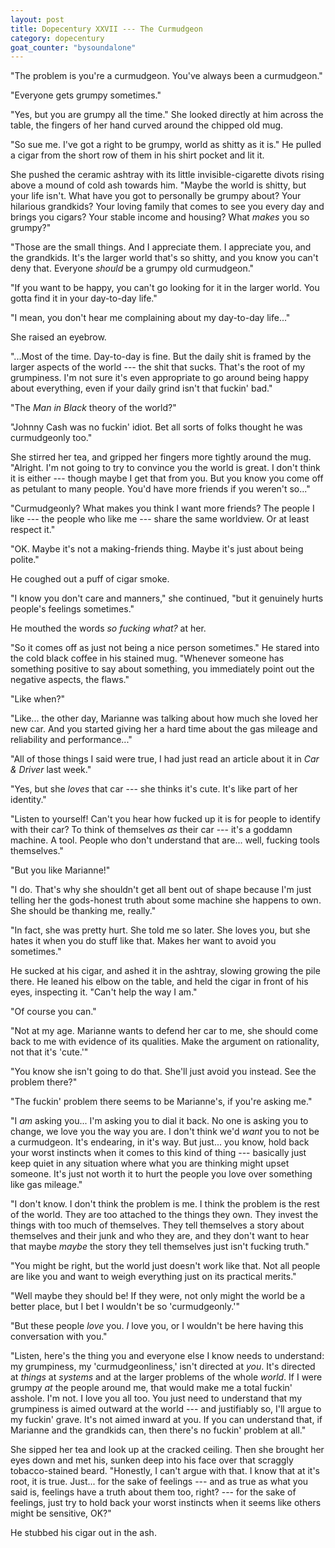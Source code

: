 ```yaml
---
layout: post
title: Dopecentury XXVII --- The Curmudgeon
category: dopecentury
goat_counter: "bysoundalone" 
---
```



"The problem is you're a curmudgeon. You've always been a curmudgeon."

"Everyone gets grumpy sometimes."

"Yes, but you are grumpy all the time." She looked directly at him across the table, the fingers of her hand curved around the chipped old mug.

"So sue me. I've got a right to be grumpy, world as shitty as it is." He pulled a cigar from the short row of them in his shirt pocket and lit it. 

She pushed the ceramic ashtray with its little invisible-cigarette divots rising above a mound of cold ash towards him. "Maybe the world is shitty, but your life isn't. What have you got to personally be grumpy about? Your hilarious grandkids? Your loving family that comes to see you every day and brings you cigars? Your stable income and housing? What _makes_ you so grumpy?"

"Those are the small things. And I appreciate them. I appreciate you, and the grandkids. It's the larger world that's so shitty, and you know you can't deny that. Everyone _should_ be a grumpy old curmudgeon."

"If you want to be happy, you can't go looking for it in the larger world. You gotta find it in your day-to-day life."

"I mean, you don't hear me complaining about my day-to-day life..."

She raised an eyebrow.

"...Most of the time. Day-to-day is fine. But the daily shit is framed by the larger aspects of the world --- the shit that sucks. That's the root of my grumpiness. I'm not sure it's even appropriate to go around being happy about everything, even if your daily grind isn't that fuckin' bad."

"The _Man in Black_ theory of the world?"

"Johnny Cash was no fuckin' idiot. Bet all sorts of folks thought he was curmudgeonly too."

She stirred her tea, and gripped her fingers more tightly around the mug. "Alright. I'm not going to try to convince you the world is great. I don't think it is either --- though maybe I get that from you. But you know you come off as petulant to many people. You'd have more friends if you weren't so..."

"Curmudgeonly? What makes you think I want more friends? The people I like --- the people who like me --- share the same worldview. Or at least respect it."

"OK. Maybe it's not a making-friends thing. Maybe it's just about being polite."

He coughed out a puff of cigar smoke.

"I know you don't care and manners," she continued, "but it genuinely hurts people's feelings sometimes."

He mouthed the words _so fucking what?_ at her.

"So it comes off as just not being a nice person sometimes." He stared into the cold black coffee in his stained mug. "Whenever someone has something positive to say about something, you immediately point out the negative aspects, the flaws."

"Like when?"

"Like... the other day, Marianne was talking about how much she loved her new car. And you started giving her a hard time about the gas mileage and reliability and performance..."

"All of those things I said were true, I had just read an article about it in _Car & Driver_ last week."

"Yes, but she _loves_ that car --- she thinks it's cute. It's like part of her identity."

"Listen to yourself! Can't you hear how fucked up it is for people to identify with their car? To think of themselves _as_ their car --- it's a goddamn machine. A tool. People who don't understand that are... well, fucking tools themselves."

"But you like Marianne!"

"I do. That's why she shouldn't get all bent out of shape because I'm just telling her the gods-honest truth about some machine she happens to own. She should be thanking me, really."

"In fact, she was pretty hurt. She told me so later. She loves you, but she hates it when you do stuff like that. Makes her want to avoid you sometimes."

He sucked at his cigar, and ashed it in the ashtray, slowing growing the pile there. He leaned his elbow on the table, and held the cigar in front of his eyes, inspecting it. "Can't help the way I am."

"Of course you can."

"Not at my age. Marianne wants to defend her car to me, she should come back to me with evidence of its qualities. Make the argument on rationality, not that it's 'cute.'"

"You know she isn't going to do that. She'll just avoid you instead. See the problem there?"

"The fuckin' problem there seems to be Marianne's, if you're asking me."

"I _am_ asking you... I'm asking you to dial it back. No one is asking you to change, we love you the way you are. I don't think we'd _want_ you to not be a curmudgeon. It's endearing, in it's way. But just... you know, hold back your worst instincts when it comes to this kind of thing --- basically just keep quiet in any situation where what you are thinking might upset someone. It's just not worth it to hurt the people you love over something like gas mileage."

"I don't know. I don't think the problem is me. I think the problem is the rest of the world. They are too attached to the things they own. They invest the things with too much of themselves. They tell themselves a story about themselves and their junk and who they are, and they don't want to hear that maybe _maybe_ the story they tell themselves just isn't fucking truth."

"You might be right, but the world just doesn't work like that. Not all people are like you and want to weigh everything just on its practical merits."

"Well maybe they should be! If they were, not only might the world be a better place, but I bet I wouldn't be so 'curmudgeonly.'"

"But these people _love_ you. _I_ love you, or I wouldn't be here having this conversation with you."

"Listen, here's the thing you and everyone else I know needs to understand: my grumpiness, my 'curmudgeonliness,' isn't directed at _you_. It's directed at _things_ at _systems_ and at the larger problems of the whole _world_. If I were grumpy _at_ the people around me, that would make me a total fuckin' asshole. I'm not. I love you all too. You just need to understand that my grumpiness is aimed outward at the world --- and justifiably so, I'll argue to my fuckin' grave. It's not aimed inward at you. If you can understand that, if Marianne and the grandkids can, then there's no fuckin' problem at all."

She sipped her tea and look up at the cracked ceiling. Then she brought her eyes down and met his, sunken deep into his face over that scraggly tobacco-stained beard. "Honestly, I can't argue with that. I know that at it's root, it is true. Just... for the sake of feelings --- and as true as what you said is, feelings have a truth about them too, right? --- for the sake of feelings, just try to hold back your worst instincts when it seems like others might be sensitive, OK?"

He stubbed his cigar out in the ash.








